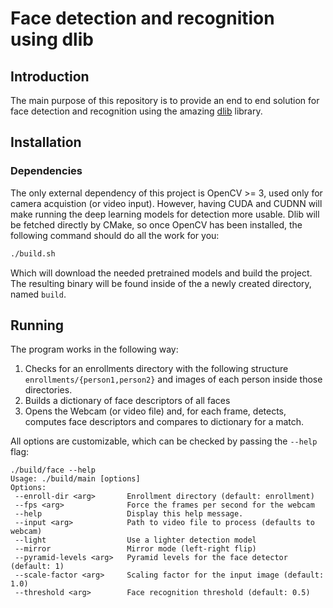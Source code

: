 # Face detection and recognition using dlib

## Introduction

The main purpose of this repository is to provide an end to end solution for face detection and recognition using the amazing [dlib](http://dlib.net/) library.

## Installation

### Dependencies

The only external dependency of this project is OpenCV >= 3, used only for camera acquistion (or video input).
However, having CUDA and CUDNN will make running the deep learning models for detection more usable.
Dlib will be fetched directly by CMake, so once OpenCV has been installed, the following command should do all the work for you:
 
 ``` bash
 ./build.sh
 ```
 
 Which will download the needed pretrained models and build the project.
 The resulting binary will be found inside of the a newly created directory, named `build`.
 
 ## Running
 
 The program works in the following way:
 
 1. Checks for an enrollments directory with the following structure `enrollments/{person1,person2}` and images of each person inside those directories.
 2. Builds a dictionary of face descriptors of all faces
 3. Opens the Webcam (or video file) and, for each frame, detects, computes face descriptors and compares to dictionary for a match.
 
 All options are customizable, which can be checked by passing the `--help` flag:
 
 ```
 ./build/face --help
Usage: ./build/main [options]
Options:
  --enroll-dir <arg>       Enrollment directory (default: enrollment) 
  --fps <arg>              Force the frames per second for the webcam 
  --help                   Display this help message. 
  --input <arg>            Path to video file to process (defaults to webcam) 
  --light                  Use a lighter detection model 
  --mirror                 Mirror mode (left-right flip) 
  --pyramid-levels <arg>   Pyramid levels for the face detector (default: 1) 
  --scale-factor <arg>     Scaling factor for the input image (default: 1.0) 
  --threshold <arg>        Face recognition threshold (default: 0.5)
```
